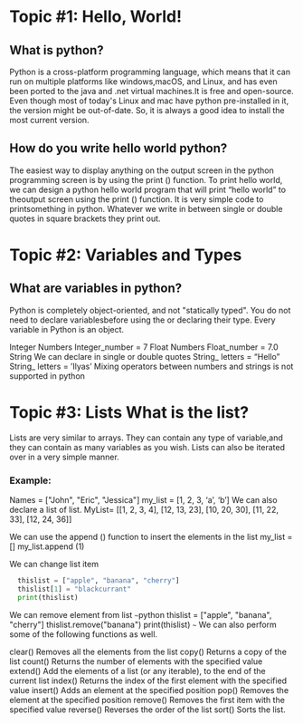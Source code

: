 #  Topic #1: Hello, World! 

## What is python? 
Python is a cross-platform programming language, which means that it can run on multiple platforms like windows,macOS, and Linux, and has even been ported to the java and .net virtual machines.It is free and open-source. Even though most of today's Linux and mac have python pre-installed in it, the version might be out-of-date. So, it is always a good idea to install the most current version.

## How do you write hello world python?
 The easiest way to display anything on the output screen in the python programming screen is by using the print () function. To print hello world, we can design a python hello world program that will print “hello world” to theoutput screen using the print () function. It is very simple code to printsomething in python. Whatever we write in between single or double quotes in square brackets they print out.



# Topic #2: Variables and Types

 ## What are variables in python?
 Python is completely object-oriented, and not "statically typed". You do not need to declare variablesbefore using the or declaring their type. Every variable in Python is an object. 

Integer Numbers Integer_number = 7 Float Numbers Float_number = 7.0 String We can declare in
 single or double quotes String_ letters = “Hello” String_ letters = ’Ilyas’ Mixing operators
 between numbers and strings is not supported in python 



 # Topic #3: Lists What is the list?

 Lists are very similar to arrays. They can contain any type of variable,and they can contain as many variables as you wish. Lists can also be iterated over in a very simple manner.

### Example:
Names = ["John", "Eric", "Jessica"] 
my_list = [1, 2, 3, ‘a’, ‘b’] We can also declare a list of list.
MyList= [[1, 2, 3, 4], [12, 13, 23], [10, 20, 30], [11, 22, 33], [12, 24, 36]]

We can use the append () function to insert the elements in the list
my_list = [] my_list.append (1) 

We can change list item
```python
  thislist = ["apple", "banana", "cherry"]
  thislist[1] = "blackcurrant"
  print(thislist)
```
We can remove element from list 
`~`python
 thislist = ["apple", "banana", "cherry"]
 thislist.remove("banana") 
 print(thislist)
`~`
 We can also perform some of the following functions as well. 

clear() Removes all the elements from the list 
copy() Returns a copy of the list 
count() Returns the number of elements with the specified value 
extend() Add the elements of a list (or any iterable), to the end of the current list 
index() Returns the index of the first element with the specified value 
insert() Adds an element at the specified position pop() Removes the element at the specified position 
remove() Removes the first item with the specified value reverse() Reverses the order of the list 
sort() Sorts the list.
